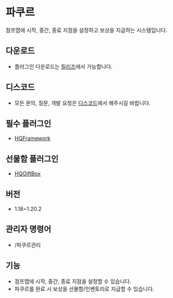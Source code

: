 # 파쿠르
점프맵에 시작, 중간, 종료 지점을 설정하고 보상을 지급하는 시스템입니다.

## 다운로드
* 플러그인 다운로드는 [릴리즈](https://github.com/HQService/HQParkour/releases)에서 가능합니다.

## 디스코드
* 모든 문의, 질문, 개발 요청은 [디스코드](https://discord.gg/hqservice)에서 해주시길 바랍니다.

## 필수 플러그인
*  [HQFramework](https://github.com/HQService/HQFramework)

## 선물함 플러그인
* [HQGiftBox](https://discord.com/channels/851306317557530646/1166845785313386537)

## 버전
* 1.18~1.20.2

## 관리자 명령어
* /파쿠르관리

## 기능
* 점프맵에 시작, 중간, 종료 지점을 설정할 수 있습니다.
* 파쿠르를 완료 시 보상을 선물함/인벤토리로 지급할 수 있습니다.
